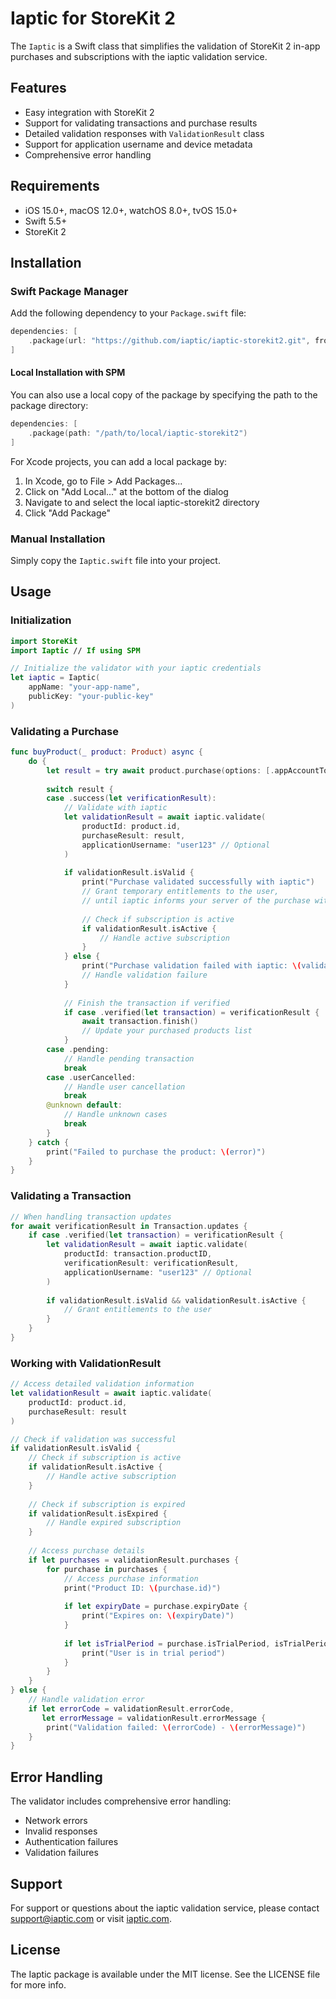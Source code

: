 # Iaptic for StoreKit 2

The `Iaptic` is a Swift class that simplifies the validation of StoreKit 2 in-app purchases and subscriptions with the iaptic validation service.

## Features

- Easy integration with StoreKit 2
- Support for validating transactions and purchase results
- Detailed validation responses with `ValidationResult` class
- Support for application username and device metadata
- Comprehensive error handling

## Requirements

- iOS 15.0+, macOS 12.0+, watchOS 8.0+, tvOS 15.0+
- Swift 5.5+
- StoreKit 2

## Installation

### Swift Package Manager

Add the following dependency to your `Package.swift` file:

```swift
dependencies: [
    .package(url: "https://github.com/iaptic/iaptic-storekit2.git", from: "1.0.0")
]
```

#### Local Installation with SPM

You can also use a local copy of the package by specifying the path to the package directory:

```swift
dependencies: [
    .package(path: "/path/to/local/iaptic-storekit2")
]
```

For Xcode projects, you can add a local package by:
1. In Xcode, go to File > Add Packages...
2. Click on "Add Local..." at the bottom of the dialog
3. Navigate to and select the local iaptic-storekit2 directory
4. Click "Add Package"

### Manual Installation

Simply copy the `Iaptic.swift` file into your project.

## Usage

### Initialization

```swift
import StoreKit
import Iaptic // If using SPM

// Initialize the validator with your iaptic credentials
let iaptic = Iaptic(
    appName: "your-app-name",
    publicKey: "your-public-key"
)
```

### Validating a Purchase

```swift
func buyProduct(_ product: Product) async {
    do {
        let result = try await product.purchase(options: [.appAccountToken(UUID())])
        
        switch result {
        case .success(let verificationResult):
            // Validate with iaptic
            let validationResult = await iaptic.validate(
                productId: product.id, 
                purchaseResult: result,
                applicationUsername: "user123" // Optional
            )
            
            if validationResult.isValid {
                print("Purchase validated successfully with iaptic")
                // Grant temporary entitlements to the user,
                // until iaptic informs your server of the purchase with a webhook call.
                
                // Check if subscription is active
                if validationResult.isActive {
                    // Handle active subscription
                }
            } else {
                print("Purchase validation failed with iaptic: \(validationResult.errorMessage ?? "Unknown error")")
                // Handle validation failure
            }
            
            // Finish the transaction if verified
            if case .verified(let transaction) = verificationResult {
                await transaction.finish()
                // Update your purchased products list
            }
        case .pending:
            // Handle pending transaction
            break
        case .userCancelled:
            // Handle user cancellation
            break
        @unknown default:
            // Handle unknown cases
            break
        }
    } catch {
        print("Failed to purchase the product: \(error)")
    }
}
```

### Validating a Transaction

```swift
// When handling transaction updates
for await verificationResult in Transaction.updates {
    if case .verified(let transaction) = verificationResult {
        let validationResult = await iaptic.validate(
            productId: transaction.productID,
            verificationResult: verificationResult,
            applicationUsername: "user123" // Optional
        )
        
        if validationResult.isValid && validationResult.isActive {
            // Grant entitlements to the user
        }
    }
}
```

### Working with ValidationResult

```swift
// Access detailed validation information
let validationResult = await iaptic.validate(
    productId: product.id,
    purchaseResult: result
)

// Check if validation was successful
if validationResult.isValid {
    // Check if subscription is active
    if validationResult.isActive {
        // Handle active subscription
    }
    
    // Check if subscription is expired
    if validationResult.isExpired {
        // Handle expired subscription
    }
    
    // Access purchase details
    if let purchases = validationResult.purchases {
        for purchase in purchases {
            // Access purchase information
            print("Product ID: \(purchase.id)")
            
            if let expiryDate = purchase.expiryDate {
                print("Expires on: \(expiryDate)")
            }
            
            if let isTrialPeriod = purchase.isTrialPeriod, isTrialPeriod {
                print("User is in trial period")
            }
        }
    }
} else {
    // Handle validation error
    if let errorCode = validationResult.errorCode, 
       let errorMessage = validationResult.errorMessage {
        print("Validation failed: \(errorCode) - \(errorMessage)")
    }
}
```

## Error Handling

The validator includes comprehensive error handling:

- Network errors
- Invalid responses
- Authentication failures
- Validation failures

## Support

For support or questions about the iaptic validation service, please contact support@iaptic.com or visit [iaptic.com](https://iaptic.com).

## License

The Iaptic package is available under the MIT license. See the LICENSE file for more info. 
